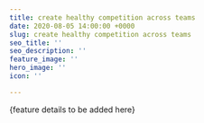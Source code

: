 ```yaml
---
title: create healthy competition across teams
date: 2020-08-05 14:00:00 +0000
slug: create healthy competition across teams
seo_title: ''
seo_description: ''
feature_image: ''
hero_image: ''
icon: ''

---
```

{feature details to be added here}